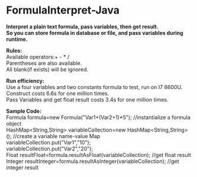 # FormulaInterpret-Java  
**Interpret a plain text formula, pass variables, then get result.  
So you can store formula in database or file, and pass variables during runtime.**  

**Rules:**  
Available operators:+ - \* /  
Parentheses are also available.  
All blank(if exists) will be ignored.  

**Run efficiency:**  
Use a four variables and two constants formula to test, run on I7 6600U.  
Construct costs 6.6s for one million times.  
Pass Variables and get float result costs 3.4s for one million times.  

**Sample Code:**  
Formula formula=new Formula("Var1+(Var2+1)\*5"); //instantialize a formula object  
HashMap<String,String> variableCollection=new HashMap<String,String>(); //create a variable name-value Map  
variableCollection.put("Var1","10");  
variableCollection.put("Var2","20");  
Float resultFloat=formula.resultAsFloat(variableCollection);  //get float result  
Integer resultInteger=formula.resultAsInteger(variableCollection);  //get integer result  
